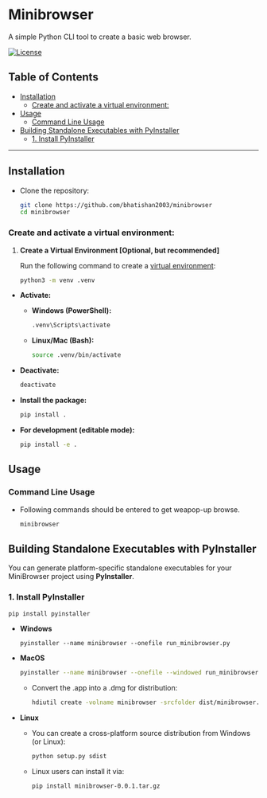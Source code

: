 # Minibrowser <!-- omit in toc -->

A simple Python CLI tool to create a basic web browser.

[![License](https://img.shields.io/github/license/bhatishan2003/minibrowser)](LICENSE)

## Table of Contents <!-- omit in toc -->

-   [Installation](#installation)
    -   [Create and activate a virtual environment:](#create-and-activate-a-virtual-environment)
-   [Usage](#usage)
    -   [Command Line Usage](#command-line-usage)
-   [Building Standalone Executables with PyInstaller](#building-standalone-executables-with-pyinstaller)
    -   [1. Install PyInstaller](#1-install-pyinstaller)

---

## Installation

-   Clone the repository:

    ```bash
    git clone https://github.com/bhatishan2003/minibrowser
    cd minibrowser
    ```

### Create and activate a virtual environment:

1. **Create a Virtual Environment [Optional, but recommended]**

    Run the following command to create a [virtual environment](https://docs.python.org/3/library/venv.html):

    ```bash
    python3 -m venv .venv
    ```

-   **Activate:**

    -   **Windows (PowerShell):**

        ```bash
        .venv\Scripts\activate
        ```

    -   **Linux/Mac (Bash):**

        ```bash
        source .venv/bin/activate
        ```

-   **Deactivate:**

    ```bash
    deactivate
    ```

-   **Install the package:**

    ```bash
    pip install .
    ```

-   **For development (editable mode):**

    ```bash
    pip install -e .
    ```

## Usage

### Command Line Usage

-   Following commands should be entered to get weapop-up browse.

    ```bash
    minibrowser
    ```

## Building Standalone Executables with PyInstaller

You can generate platform-specific standalone executables for your MiniBrowser project using **PyInstaller**.

### 1. Install PyInstaller

```bash
pip install pyinstaller
```

-   **Windows**

    ```poweshell
    pyinstaller --name minibrowser --onefile run_minibrowser.py
    ```

-   **MacOS**

    ```bash
    pyinstaller --name minibrowser --onefile --windowed run_minibrowser.py
    ```

    -   Convert the .app into a .dmg for distribution:

        ```bash
        hdiutil create -volname minibrowser -srcfolder dist/minibrowser.app -ov -format UDZO minibrowser.dmg
        ```

-   **Linux**

    -   You can create a cross-platform source distribution from Windows (or Linux):

        ```bash
        python setup.py sdist
        ```

    -   Linux users can install it via:
        ```bash
        pip install minibrowser-0.0.1.tar.gz
        ```
